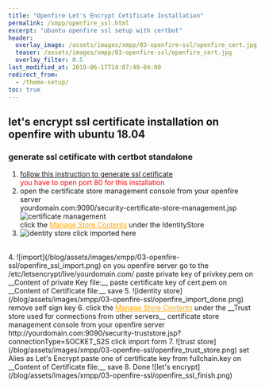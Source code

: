 ```yaml
---
title: "Openfire Let's Encrypt Cetificate Installation"
permalink: /xmpp/openfire_ssl.html
excerpt: "ubuntu openfire ssl setup with certbot"
header:
  overlay_image: /assets/images/xmpp/03-openfire-ssl/openfire_cert.jpg
  teaser: /assets/images/xmpp/03-openfire-ssl/openfire_cert.jpg
  overlay_filter: 0.5
last_modified_at: 2019-06-17T14:07:49-04:00
redirect_from:
  - /theme-setup/
toc: true
---
```

## let's encrypt ssl certificate installation on openfire with ubuntu 18.04
### generate ssl cetificate with certbot standalone

1. [follow this instruction to generate ssl cetificate](https://certbot.eff.org/lets-encrypt/ubuntubionic-other)  
   <span style="color:red"> you have to open port 80 for this installation</span>
2. open the certificate store management console from your openfire server  
   yourdomain.com:9090/security-certificate-store-management.jsp  
   ![certificate management](/blog/assets/images/xmpp/03-openfire-ssl/openfire_certificate_console.png)  
   click the <span style="text-decoration:underline;color:orange">Manage Store Contents</span> under the IdentityStore  
3. ![identity store](/blog/assets/images/xmpp/03-openfire-ssl/openfire_ssl_identity_store.png)
  click imported here
  <br>
4. ![import](/blog/assets/images/xmpp/03-openfire-ssl/openfire_ssl_import.png)
    on you openfire server go to the /etc/letsencrypt/live/yourdomain.com/   
    paste private key of privkey.pem on __Content of private Key file:__  
    paste certificate key of cert.pem on __Content of Certificate file:__  
    save  
5. ![identity store](/blog/assets/images/xmpp/03-openfire-ssl/openfire_import_done.png)
   remove self sign key
6. click the <span style="text-decoration:underline;color:orange">Manage Store Contents</span> under the __Trust store used for connections from other servers__ certificate store management console from your openfire server    
   http://yourdomain.com:9090/security-truststore.jsp?connectionType=SOCKET_S2S
   click import form
7.  ![trust store](/blog/assets/images/xmpp/03-openfire-ssl/openfire_trust_store.png)
    set Alies as Let's Encrypt  
    paste one of certificate key from fullchain.key on __Content of Certificate file:__  
    save
8. Done ![let's encrypt](/blog/assets/images/xmpp/03-openfire-ssl/openfire_ssl_finish.png)

